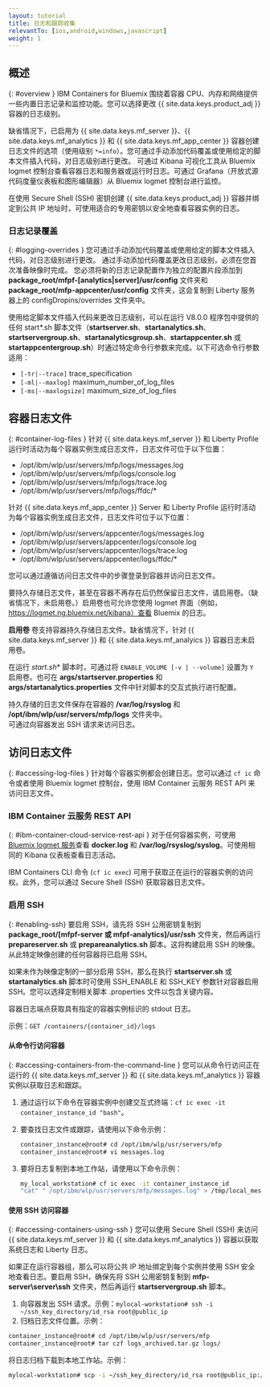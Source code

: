 ```yaml
---
layout: tutorial
title: 日志和跟踪收集
relevantTo: [ios,android,windows,javascript]
weight: 1
---
```

<!-- NLS_CHARSET=UTF-8 -->
## 概述
{: #overview }
IBM Containers for Bluemix 围绕着容器 CPU、内存和网络提供一些内置日志记录和监控功能。您可以选择更改 {{ site.data.keys.product_adj }} 容器的日志级别。

缺省情况下，已启用为 {{ site.data.keys.mf_server }}、{{ site.data.keys.mf_analytics }} 和 {{ site.data.keys.mf_app_center }} 容器创建日志文件的选项（使用级别 `*=info`）。您可通过手动添加代码覆盖或使用给定的脚本文件插入代码，对日志级别进行更改。
可通过 Kibana 可视化工具从 Bluemix logmet 控制台查看容器日志和服务器或运行时日志。可通过 Grafana（开放式源代码度量仪表板和图形编辑器）从 Bluemix logmet 控制台进行监控。

在使用 Secure Shell (SSH) 密钥创建 {{ site.data.keys.product_adj }} 容器并绑定到公共 IP 地址时，可使用适合的专用密钥以安全地查看容器实例的日志。

### 日志记录覆盖
{: #logging-overrides }
您可通过手动添加代码覆盖或使用给定的脚本文件插入代码，对日志级别进行更改。
通过手动添加代码覆盖更改日志级别，必须在您首次准备映像时完成。
您必须将新的日志记录配置作为独立的配置片段添加到 **package\_root/mfpf-[analytics|server]/usr/config** 文件夹和 **package_root/mfp-appcenter/usr/config** 文件夹，这会复制到 Liberty 服务器上的 configDropins/overrides 文件夹中。

使用给定脚本文件插入代码来更改日志级别，可以在运行 V8.0.0 程序包中提供的任何 start\*.sh 脚本文件（**startserver.sh**、**startanalytics.sh**、**startservergroup.sh**、**startanalyticsgroup.sh**、**startappcenter.sh** 或 **startappcentergroup.sh**）时通过特定命令行参数来完成。以下可选命令行参数适用：


* `[-tr|--trace]` trace_specification
* `[-ml|--maxlog]` maximum\_number\_of\_log\_files
* `[-ms|--maxlogsize]` maximum\_size\_of\_log\_files

## 容器日志文件
{: #container-log-files }
针对 {{ site.data.keys.mf_server }} 和 Liberty Profile 运行时活动为每个容器实例生成日志文件，日志文件可位于以下位置：

* /opt/ibm/wlp/usr/servers/mfp/logs/messages.log
* /opt/ibm/wlp/usr/servers/mfp/logs/console.log
* /opt/ibm/wlp/usr/servers/mfp/logs/trace.log
* /opt/ibm/wlp/usr/servers/mfp/logs/ffdc/*

针对 {{ site.data.keys.mf_app_center }} Server 和 Liberty Profile 运行时活动为每个容器实例生成日志文件，日志文件可位于以下位置：

* /opt/ibm/wlp/usr/servers/appcenter/logs/messages.log
* /opt/ibm/wlp/usr/servers/appcenter/logs/console.log
* /opt/ibm/wlp/usr/servers/appcenter/logs/trace.log
* /opt/ibm/wlp/usr/servers/appcenter/logs/ffdc/*

您可以通过遵循访问日志文件中的步骤登录到容器并访问日志文件。

要持久存储日志文件，甚至在容器不再存在后仍然保留日志文件，请启用卷。（缺省情况下，未启用卷。）启用卷也可允许您使用 logmet 界面（例如，https://logmet.ng.bluemix.net/kibana）查看 Bluemix 的日志。

**启用卷**
卷支持容器持久存储日志文件。缺省情况下，针对 {{ site.data.keys.mf_server }} 和 {{ site.data.keys.mf_analyics }} 容器日志未启用卷。

在运行 **start*.sh** 脚本时，可通过将 `ENABLE_VOLUME [-v | --volume]` 设置为 `Y` 启用卷。也可在 **args/startserver.properties** 和 **args/startanalytics.properties** 文件中针对脚本的交互式执行进行配置。

持久存储的日志文件保存在容器的 **/var/log/rsyslog** 和 **/opt/ibm/wlp/usr/servers/mfp/logs** 文件夹中。  
可通过向容器发出 SSH 请求来访问日志。


## 访问日志文件
{: #accessing-log-files }
针对每个容器实例都会创建日志。您可以通过 `cf ic` 命令或者使用 Bluemix logmet 控制台，使用 IBM Container 云服务 REST API 来访问日志文件。

### IBM Container 云服务 REST API
{: #ibm-container-cloud-service-rest-api }
对于任何容器实例，可使用 [Bluemix logmet 服务](https://logmet.ng.bluemix.net/kibana/)查看 **docker.log** 和 **/var/log/rsyslog/syslog**。可使用相同的 Kibana 仪表板查看日志活动。

IBM Containers CLI 命令 (`cf ic exec`) 可用于获取正在运行的容器实例的访问权。此外，您可以通过 Secure Shell (SSH) 获取容器日志文件。

### 启用 SSH
{: #enabling-ssh}
要启用 SSH，请先将 SSH 公用密钥复制到 **package_root/[mfpf-server 或 mfpf-analytics]/usr/ssh** 文件夹，然后再运行 **prepareserver.sh** 或 **prepareanalytics.sh** 脚本。这将构建启用 SSH 的映像。从此特定映像创建的任何容器将已启用 SSH。

如果未作为映像定制的一部分启用 SSH，那么在执行 **startserver.sh** 或 **startanalytics.sh** 脚本时可使用 SSH\_ENABLE 和 SSH\_KEY 参数针对容器启用 SSH。您可以选择定制相关脚本 .properties 文件以包含关键内容。

容器日志端点获取具有指定的容器实例标识的 stdout 日志。

示例：`GET /containers/{container_id}/logs`

#### 从命令行访问容器
{: #accessing-containers-from-the-command-line }
您可以从命令行访问正在运行的 {{ site.data.keys.mf_server }} 和 {{ site.data.keys.mf_analytics }} 容器实例以获取日志和跟踪。

1. 通过运行以下命令在容器实例中创建交互式终端：`cf ic exec -it container_instance_id "bash"`。
2. 要查找日志文件或跟踪，请使用以下命令示例：

   ```bash
   container_instance@root# cd /opt/ibm/wlp/usr/servers/mfp
   container_instance@root# vi messages.log
   ```

3. 要将日志复制到本地工作站，请使用以下命令示例：

   ```bash
   my_local_workstation# cf ic exec -it container_instance_id
   "cat" " /opt/ibm/wlp/usr/servers/mfp/messages.log" > /tmp/local_messages.log
   ```

#### 使用 SSH 访问容器
{: #accessing-containers-using-ssh }
您可以使用 Secure Shell (SSH) 来访问 {{ site.data.keys.mf_server }} 和 {{ site.data.keys.mf_analytics }} 容器以获取系统日志和 Liberty 日志。

如果正在运行容器组，那么可以将公共 IP 地址绑定到每个实例并使用 SSH 安全地查看日志。要启用 SSH，确保先将 SSH 公用密钥复制到 **mfp-server\server\ssh** 文件夹，然后再运行 **startservergroup.sh** 脚本。

1. 向容器发出 SSH 请求。示例：`mylocal-workstation# ssh -i ~/ssh_key_directory/id_rsa root@public_ip`
2. 归档日志文件位置。示例：

```bash
container_instance@root# cd /opt/ibm/wlp/usr/servers/mfp
container_instance@root# tar czf logs_archived.tar.gz logs/
```

将日志归档下载到本地工作站。示例：

```bash
mylocal-workstation# scp -i ~/ssh_key_directory/id_rsa root@public_ip:/opt/ibm/wlp/usr/servers/mfp/logs_archived.tar.gz /local_workstation_dir/target_location/
```
